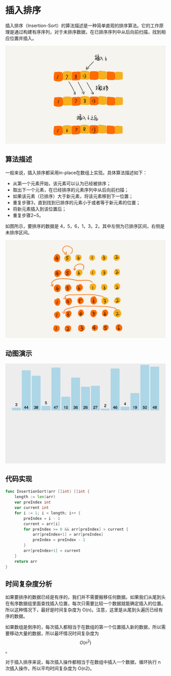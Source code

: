 # 插入排序

插入排序（Insertion-Sort）的算法描述是一种简单直观的排序算法。它的工作原理是通过构建有序序列，对于未排序数据，在已排序序列中从后向前扫描，找到相应位置并插入。

![](../../.gitbook/assets/image%20%2860%29.png)

## **算法描述**

一般来说，插入排序都采用in-place在数组上实现。具体算法描述如下：

* 从第一个元素开始，该元素可以认为已经被排序；
* 取出下一个元素，在已经排序的元素序列中从后向前扫描；
* 如果该元素（已排序）大于新元素，将该元素移到下一位置；
* 重复步骤3，直到找到已排序的元素小于或者等于新元素的位置；
* 将新元素插入到该位置后；
* 重复步骤2~5。

如图所示，要排序的数据是 4，5，6，1，3，2，其中左侧为已排序区间，右侧是未排序区间。

![](../../.gitbook/assets/image%20%2868%29.png)

## **动图演示**

![](../../.gitbook/assets/insert-sort.gif)

## 代码实现

```go
func InsertionSort(arr []int) []int {
	length := len(arr)
	var preIndex int
	var current int
	for i := 1; i < length; i++ {
		preIndex = i - 1
		current = arr[i]
		for preIndex >= 0 && arr[preIndex] > current {
			arr[preIndex+1] = arr[preIndex]
			preIndex = preIndex - 1
		}
		arr[preIndex+1] = current
	}
	return arr
}
```

## 时间复杂度分析

如果要排序的数据已经是有序的，我们并不需要搬移任何数据。如果我们从尾到头在有序数据组里面查找插入位置，每次只需要比较一个数据就能确定插入的位置。所以这种情况下，最好是时间复杂度为 O\(n\)。注意，这里是从尾到头遍历已经有序的数据。

如果数组是倒序的，每次插入都相当于在数组的第一个位置插入新的数据，所以需要移动大量的数据，所以最坏情况时间复杂度为 $$O(n^2)$$。

对于插入排序来说，每次插入操作都相当于在数组中插入一个数据，循环执行 n 次插入操作，所以平均时间复杂度为 O\(n2\)。


